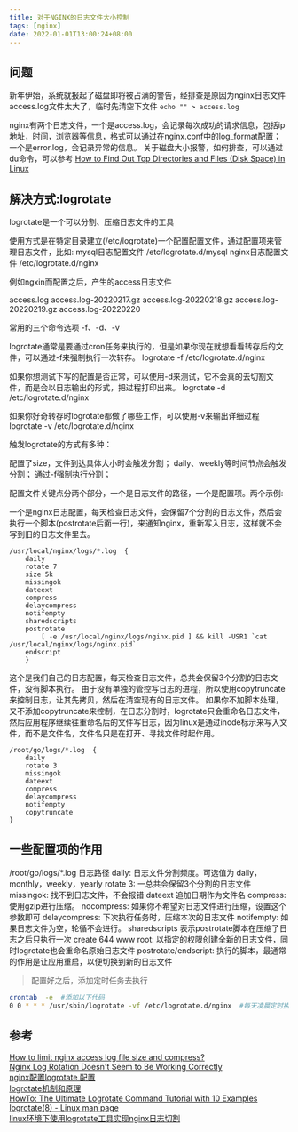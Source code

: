 ```yaml
---
title: 对于NGINX的日志文件大小控制
tags: [nginx]
date: 2022-01-01T13:00:24+08:00
---
```


## 问题

新年伊始，系统就报起了磁盘即将被占满的警告，经排查是原因为nginx日志文件access.log文件太大了，临时先清空下文件 `echo "" > access.log`  

nginx有两个日志文件，一个是access.log，会记录每次成功的请求信息，包括ip地址，时间，浏览器等信息，格式可以通过在nginx.conf中的log_format配置；一个是error.log，会记录异常的信息。 关于磁盘大小报警，如何排查，可以通过du命令，可以参考 [How to Find Out Top Directories and Files (Disk Space) in Linux](https://www.tecmint.com/find-top-large-directories-and-files-sizes-in-linux/)

<!--truncate-->

## 解决方式:logrotate

logrotate是一个可以分割、压缩日志文件的工具

使用方式是在特定目录建立(/etc/logrotate)一个配置配置文件，通过配置项来管理日志文件，比如:
mysql日志配置文件 /etc/logrotate.d/mysql
nginx日志配置文件 /etc/logrotate.d/nginx

例如ngxin而配置之后，产生的access日志文件

access.log
access.log-20220217.gz
access.log-20220218.gz
access.log-20220219.gz
access.log-20220220

常用的三个命令选项 -f、-d、-v

logrotate通常是要通过cron任务来执行的，但是如果你现在就想看看转存后的文件，可以通过-f来强制执行一次转存。
logrotate -f /etc/logrotate.d/nginx

如果你想测试下写的配置是否正常，可以使用-d来测试，它不会真的去切割文件，而是会以日志输出的形式，把过程打印出来。
logrotate -d /etc/logrotate.d/nginx

如果你好奇转存时logrotate都做了哪些工作，可以使用-v来输出详细过程
logrotate -v /etc/logrotate.d/nginx

触发logrotate的方式有多种：

配置了size，文件到达具体大小时会触发分割；
daily、weekly等时间节点会触发分割；
通过-f强制执行分割；

配置文件关键点分两个部分，一个是日志文件的路径，一个是配置项。两个示例: 

一个是nginx日志配置，每天检查日志文件，会保留7个分割的日志文件，然后会执行一个脚本(postrotate后面一行)，来通知nginx，重新写入日志，这样就不会写到旧的日志文件里去。

```
/usr/local/nginx/logs/*.log  {
    daily
    rotate 7
    size 5k
    missingok
    dateext
    compress
    delaycompress
    notifempty
    sharedscripts
    postrotate
        [ -e /usr/local/nginx/logs/nginx.pid ] && kill -USR1 `cat /usr/local/nginx/logs/nginx.pid`
    endscript
    }
```

这个是我们自己的日志配置，每天检查日志文件，总共会保留3个分割的日志文件，没有脚本执行。
由于没有单独的管控写日志的进程，所以使用copytruncate来控制日志，让其先拷贝，然后在清空现有的日志文件。
如果你不加脚本处理，又不添加copytruncate来控制，在日志分割时，logrotate只会重命名日志文件，然后应用程序继续往重命名后的文件写日志，因为linux是通过inode标示来写入文件，而不是文件名，文件名只是在打开、寻找文件时起作用。

```
/root/go/logs/*.log  {
    daily
    rotate 3
    missingok
    dateext
    compress
    delaycompress
    notifempty
    copytruncate
}
```

## 一些配置项的作用

/root/go/logs/*.log 日志路径
daily: 日志文件分割频度。可选值为 daily，monthly，weekly，yearly
rotate 3: 一总共会保留3个分割的日志文件
missingok: 找不到日志文件，不会报错
dateext 追加日期作为文件名
compress: 使用gzip进行压缩。
nocompress: 如果你不希望对日志文件进行压缩，设置这个参数即可
delaycompress: 下次执行任务时，压缩本次的日志文件
notifempty: 如果日志文件为空，轮循不会进行。
sharedscripts 表示postrotate脚本在压缩了日志之后只执行一次
create 644 www root: 以指定的权限创建全新的日志文件，同时logrotate也会重命名原始日志文件
postrotate/endscript: 执行的脚本，最通常的作用是让应用重启，以便切换到新的日志文件

>配置好之后，添加定时任务去执行

```bash
crontab  -e  #添加以下代码
0 0 * * * /usr/sbin/logrotate -vf /etc/logrotate.d/nginx  #每天凌晨定时执行脚本 需要放到root用户下执行
```


## 参考

[How to limit nginx access log file size and compress?](https://serverfault.com/questions/427144/how-to-limit-nginx-access-log-file-size-and-compress)  
[Nginx Log Rotation Doesn't Seem to Be Working Correctly](https://unix.stackexchange.com/questions/259091/nginx-log-rotation-doesnt-seem-to-be-working-correctly)  
[nginx配置logrotate 配置](https://www.cnblogs.com/zhaoyingjie/p/14649006.html)     
[logrotate机制和原理](http://www.lightxue.com/how-logrotate-works)   
[HowTo: The Ultimate Logrotate Command Tutorial with 10 Examples](https://www.thegeekstuff.com/2010/07/logrotate-examples/)
[logrotate(8) - Linux man page](https://linux.die.net/man/8/logrotate)   
[linux环境下使用logrotate工具实现nginx日志切割](https://zhuanlan.zhihu.com/p/24880144)   


